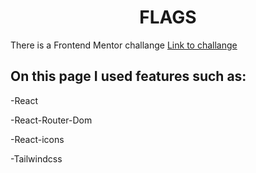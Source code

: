 <h1 style="text-align:center">FLAGS</h1>
There is a Frontend Mentor challange
<a href='https://www.frontendmentor.io/challenges/rest-countries-api-with-color-theme-switcher-5cacc469fec04111f7b848ca' target='_blank'>Link to challange</a>

<h2>On this page I used features such as:</h2>
<p>-React</p>
<p>-React-Router-Dom</p>
<p>-React-icons</p>
<p>-Tailwindcss</p>
